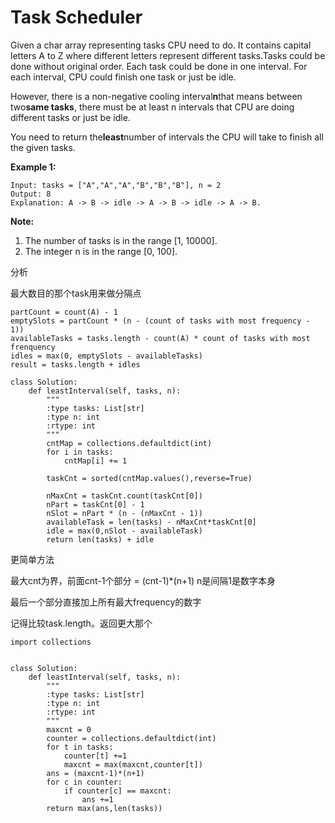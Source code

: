 # Task Scheduler

Given a char array representing tasks CPU need to do. It contains capital letters A to Z where different letters represent different tasks.Tasks could be done without original order. Each task could be done in one interval. For each interval, CPU could finish one task or just be idle.

However, there is a non-negative cooling interval**n**that means between two**same tasks**, there must be at least n intervals that CPU are doing different tasks or just be idle.

You need to return the**least**number of intervals the CPU will take to finish all the given tasks.

**Example 1:**

```text
Input: tasks = ["A","A","A","B","B","B"], n = 2
Output: 8
Explanation: A -> B -> idle -> A -> B -> idle -> A -> B.
```

**Note:**

1. The number of tasks is in the range \[1, 10000\].
2. The integer n is in the range \[0, 100\].

分析

最大数目的那个task用来做分隔点

```text
partCount = count(A) - 1
emptySlots = partCount * (n - (count of tasks with most frequency - 1))
availableTasks = tasks.length - count(A) * count of tasks with most frenquency
idles = max(0, emptySlots - availableTasks)
result = tasks.length + idles
```

```text
class Solution:
    def leastInterval(self, tasks, n):
        """
        :type tasks: List[str]
        :type n: int
        :rtype: int
        """
        cntMap = collections.defaultdict(int)
        for i in tasks:
            cntMap[i] += 1

        taskCnt = sorted(cntMap.values(),reverse=True)

        nMaxCnt = taskCnt.count(taskCnt[0])
        nPart = taskCnt[0] - 1
        nSlot = nPart * (n - (nMaxCnt - 1))
        availableTask = len(tasks) - nMaxCnt*taskCnt[0]
        idle = max(0,nSlot - availableTask)
        return len(tasks) + idle
```

更简单方法

最大cnt为界，前面cnt-1个部分 = \(cnt-1\)\*\(n+1\) n是间隔1是数字本身

最后一个部分直接加上所有最大frequency的数字

记得比较task.length。返回更大那个

```text
import collections


class Solution:
    def leastInterval(self, tasks, n):
        """
        :type tasks: List[str]
        :type n: int
        :rtype: int
        """
        maxcnt = 0
        counter = collections.defaultdict(int)
        for t in tasks:
            counter[t] +=1
            maxcnt = max(maxcnt,counter[t])
        ans = (maxcnt-1)*(n+1)
        for c in counter:
            if counter[c] == maxcnt:
                ans +=1
        return max(ans,len(tasks))
```

